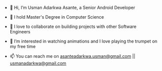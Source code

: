- 👋 Hi, I’m Usman Adarkwa Asante, a Senior Android Developer
- 🌱 I hold Master's Degree in Computer Science
- 💞️ I love to collaborate on building projects with other Software Engineers
- 👀 I’m interested in watching animations and I love playing the trumpet on my free time

- 📫 You can reach me on asanteadarkwa.usman@gmail.com || usmanadarkwa@gmail.com

<!---
Asante-Adarkwa-Usman/Asante-Adarkwa-Usman is a ✨ special ✨ repository because its `README.md` (this file) appears on your GitHub profile.
You can click the Preview link to take a look at your changes.
--->
